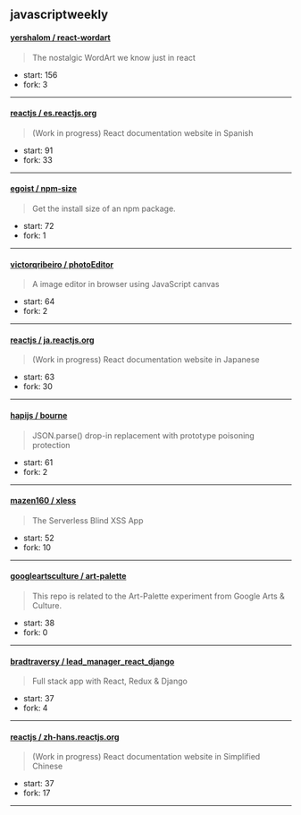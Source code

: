 ## javascriptweekly

#### [yershalom / react-wordart](https://github.com/yershalom/react-wordart)

> The nostalgic WordArt we know just in react

+ start: 156
+ fork: 3

----


#### [reactjs / es.reactjs.org](https://github.com/reactjs/es.reactjs.org)

> (Work in progress) React documentation website in Spanish

+ start: 91
+ fork: 33

----


#### [egoist / npm-size](https://github.com/egoist/npm-size)

> Get the install size of an npm package.

+ start: 72
+ fork: 1

----


#### [victorqribeiro / photoEditor](https://github.com/victorqribeiro/photoEditor)

> A image editor in browser using JavaScript canvas

+ start: 64
+ fork: 2

----


#### [reactjs / ja.reactjs.org](https://github.com/reactjs/ja.reactjs.org)

> (Work in progress) React documentation website in Japanese

+ start: 63
+ fork: 30

----


#### [hapijs / bourne](https://github.com/hapijs/bourne)

> JSON.parse() drop-in replacement with prototype poisoning protection

+ start: 61
+ fork: 2

----


#### [mazen160 / xless](https://github.com/mazen160/xless)

> The Serverless Blind XSS App

+ start: 52
+ fork: 10

----


#### [googleartsculture / art-palette](https://github.com/googleartsculture/art-palette)

> This repo is related to the Art-Palette experiment from Google Arts & Culture.

+ start: 38
+ fork: 0

----


#### [bradtraversy / lead_manager_react_django](https://github.com/bradtraversy/lead_manager_react_django)

> Full stack app with React, Redux & Django

+ start: 37
+ fork: 4

----


#### [reactjs / zh-hans.reactjs.org](https://github.com/reactjs/zh-hans.reactjs.org)

> (Work in progress) React documentation website in Simplified Chinese

+ start: 37
+ fork: 17

----

